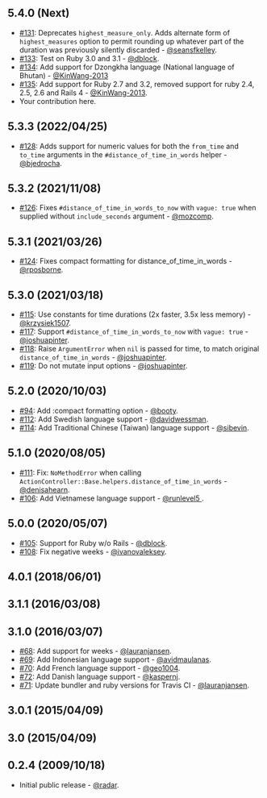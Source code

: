 ## 5.4.0 (Next)

* [#131](https://github.com/radar/distance_of_time_in_words/pull/131): Deprecates `highest_measure_only`. Adds alternate form of `highest_measures` option to permit rounding up whatever part of the duration was previously silently discarded - [@seansfkelley](https://github.com/seansfkelley).
* [#133](https://github.com/radar/distance_of_time_in_words/pull/133): Test on Ruby 3.0 and 3.1 - [@dblock](https://github.com/dblock).
* [#134](https://github.com/radar/distance_of_time_in_words/pull/134): Add support for Dzongkha language (National language of Bhutan) - [@KinWang-2013](https://github.com/KinWang-2013)
* [#135](https://github.com/radar/distance_of_time_in_words/pull/135): Add support for Ruby 2.7 and 3.2, removed support for ruby 2.4, 2.5, 2.6 and Rails 4 - [@KinWang-2013](https://github.com/KinWang-2013).
* Your contribution here.

## 5.3.3 (2022/04/25)

* [#128](https://github.com/radar/distance_of_time_in_words/pull/128): Adds support for numeric values for both the `from_time` and `to_time` arguments in the `#distance_of_time_in_words` helper - [@bjedrocha](https://github.com/bjedrocha).

## 5.3.2 (2021/11/08)

* [#126](https://github.com/radar/distance_of_time_in_words/pull/126): Fixes `#distance_of_time_in_words_to_now` with `vague: true` when supplied without `include_seconds` argument - [@mozcomp](https://github.com/mozcomp).

## 5.3.1 (2021/03/26)

* [#124](https://github.com/radar/distance_of_time_in_words/pull/124): Fixes compact formatting for distance_of_time_in_words - [@rposborne](https://github.com/rposborne).

## 5.3.0 (2021/03/18)

* [#115](https://github.com/radar/distance_of_time_in_words/pull/115): Use constants for time durations (2x faster, 3.5x less memory) - [@krzysiek1507](https://github.com/krzysiek1507).
* [#117](https://github.com/radar/distance_of_time_in_words/pull/117): Support `#distance_of_time_in_words_to_now` with `vague: true` - [@joshuapinter](https://github.com/joshuapinter).
* [#118](https://github.com/radar/distance_of_time_in_words/pull/118): Raise `ArgumentError` when `nil` is passed for time, to match original `distance_of_time_in_words` - [@joshuapinter](https://github.com/joshuapinter).
* [#119](https://github.com/radar/distance_of_time_in_words/pull/119): Do not mutate input options - [@joshuapinter](https://github.com/joshuapinter).

## 5.2.0 (2020/10/03)

* [#94](https://github.com/radar/distance_of_time_in_words/pull/94): Add :compact formatting option - [@booty](https://github.com/booty).
* [#112](https://github.com/radar/distance_of_time_in_words/pull/112): Add Swedish language support - [@davidwessman](https://github.com/davidwessman).
* [#114](https://github.com/radar/distance_of_time_in_words/pull/114): Add Traditional Chinese (Taiwan) language support - [@sibevin](https://github.com/sibevin).

## 5.1.0 (2020/08/05)

* [#111](https://github.com/radar/distance_of_time_in_words/pull/111): Fix: `NoMethodError` when calling `ActionController::Base.helpers.distance_of_time_in_words` - [@denisahearn](https://github.com/denisahearn).
* [#106](https://github.com/radar/distance_of_time_in_words/pull/106): Add Vietnamese language support - [@runlevel5 ](https://github.com/runlevel5).

## 5.0.0 (2020/05/07)

* [#105](https://github.com/radar/distance_of_time_in_words/pull/105): Support for Ruby w/o Rails - [@dblock](https://github.com/dblock).
* [#108](https://github.com/radar/distance_of_time_in_words/pull/108): Fix negative weeks - [@ivanovaleksey](https://github.com/ivanovaleksey).

## 4.0.1 (2018/06/01)

## 3.1.1 (2016/03/08)

## 3.1.0 (2016/03/07)

* [#68](https://github.com/radar/dotiw/pull/68): Add support for weeks - [@lauranjansen](https://github.com/lauranjansen).
* [#69](https://github.com/radar/dotiw/pull/69): Add Indonesian language support - [@avidmaulanas](https://github.com/avidmaulanas).
* [#70](https://github.com/radar/dotiw/pull/70): Add French language support - [@geo1004](https://github.com/geo1004).
* [#72](https://github.com/radar/dotiw/pull/72): Add Danish language support - [@kaspernj](https://github.com/kaspernj).
* [#71](https://github.com/radar/dotiw/pull/71): Update bundler and ruby versions for Travis CI - [@lauranjansen](https://github.com/lauranjansen).

## 3.0.1 (2015/04/09)

## 3.0 (2015/04/09)

## 0.2.4 (2009/10/18)

* Initial public release - [@radar](https://github.com/radar).
